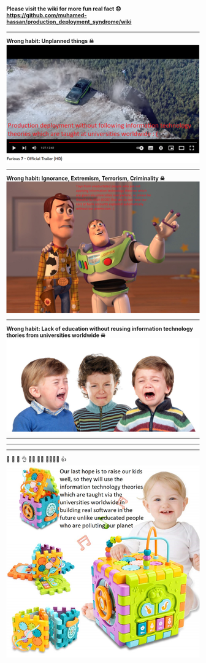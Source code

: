 #### Please visit the wiki for more fun real fact 😞 https://github.com/muhamed-hassan/production_deployment_syndrome/wiki

***

**Wrong habit: Unplanned things ☠**
![](https://github.com/muhamed-hassan/production_deployment_syndrome/blob/master/comics/fast_furious_similarity.png)

***

**Wrong habit: Ignorance, Extremism, Terrorism, Criminality ☠**
![](https://github.com/muhamed-hassan/production_deployment_syndrome/blob/master/comics/toys_everywhere_similarity.jpg)

***

**Wrong habit: Lack of education without reusing information technology thories from universities worldwide ☠**
![](https://github.com/muhamed-hassan/production_deployment_syndrome/blob/master/comics/crying-kids-due-to-lack-of-education.jpg)

***
***
***

💪 🙏 🙌 👌 👨‍🎓 👩‍🎓 👨‍👨‍👧‍👦 👍
![](https://github.com/muhamed-hassan/production_deployment_syndrome/blob/master/comics/strong_kids.jpg)

